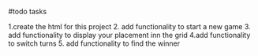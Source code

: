 #todo tasks

1.create the html for this project
2. add functionality to start a new game 
3. add functionality to display your placement inn the grid
4.add functionality to switch turns
5. add functionality to find the winner
